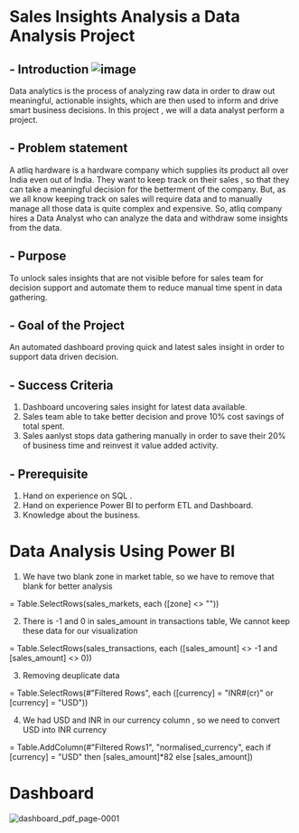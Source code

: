 # Sales Insights Analysis a Data Analysis Project

## - Introduction  ![image](https://user-images.githubusercontent.com/92949677/208624104-3fd15997-d6bf-464d-b1c6-4b53e8e7dfe9.png)


Data analytics is the process of analyzing raw data in order to draw out meaningful, actionable insights, which are then used to inform and drive smart business decisions. In this project , we will a data analyst perform a project.

## - Problem statement 

A atliq hardware is a hardware company which supplies its product all over India even out of India. They want to keep track on their sales , so that they can take a meaningful decision for the betterment of the company. But, as we all know keeping track on sales will require data and to manually manage all those data is quite complex and expensive. So, atliq company hires a Data Analyst who can analyze the data and withdraw some insights from the data.

## - Purpose

To unlock sales insights that are not visible before for sales team for decision support and automate them to reduce manual time spent in data gathering.

## - Goal of the Project

An automated dashboard proving quick and latest sales insight in order to support data driven decision.

## - Success Criteria 

1. Dashboard uncovering sales insight for latest data available.
2. Sales team able to take better decision and prove 10% cost savings of total spent.
3. Sales aanlyst stops data gathering manually in order to save their 20% of business time and reinvest it value added activity.

## - Prerequisite

1. Hand on experience on SQL .
2. Hand on experience Power BI to perform ETL and Dashboard.
3. Knowledge about the business.



# Data Analysis Using Power BI

1. We have two blank zone in market table, so we have to remove that blank for better analysis

= Table.SelectRows(sales_markets, each ([zone] <> ""))

2. There is -1 and 0 in sales_amount in transactions table, We cannot keep these data for our visualization

= Table.SelectRows(sales_transactions, each ([sales_amount] <> -1 and [sales_amount] <> 0))

3. Removing deuplicate data 

= Table.SelectRows(#"Filtered Rows", each ([currency] = "INR#(cr)" or [currency] = "USD"))

4. We had USD and INR in our currency column , so we need to convert USD into INR currency 

= Table.AddColumn(#"Filtered Rows1", "normalised_currency", each if [currency] = "USD" then [sales_amount]*82 else [sales_amount])


# Dashboard

![dashboard_pdf_page-0001](https://user-images.githubusercontent.com/92949677/208621294-d50d2f8e-0661-451a-a800-bea3311d9da8.jpg)


